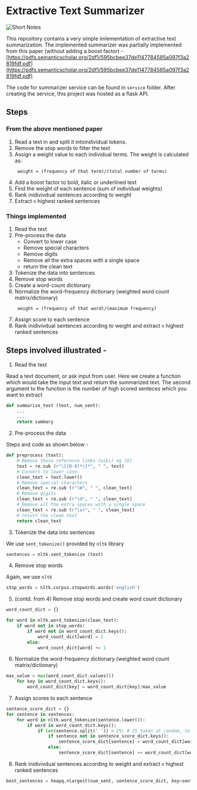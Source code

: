 # Extractive Text Summarizer

![Short Notes](https://user-images.githubusercontent.com/26179770/70233084-e34f4880-1783-11ea-8e33-93093263fa13.png)

This repository contains a very simple imlementation of extractive text summarization. The implemented summarizer was partially implemented from this paper (without adding a boost factor) - [https://pdfs.semanticscholar.org/2df1/595bcbee37de1147784585a097f3a2819fdf.pdf](https://pdfs.semanticscholar.org/2df1/595bcbee37de1147784585a097f3a2819fdf.pdf)

The code for summarizer service can be found in `service` folder. After creating the service, this project was hosted as a flask API.

## Steps

### From the above mentioned paper

1. Read a text in and split it intoindividual tokens.
2. Remove the stop words to filter the text
3. Assign a weight value to each individual terms. The weight is calculated as:
    ```
     weight = (frequency of that term)/(total number of terms)
    ```
4. Add a boost factor to bold, italic or underlined text
5. Find the weight of each sentence (sum of individual weights)
6. Rank inidivivdual sentences according to weight
7. Extract `n` highest ranked sentences

### Things implemented

1. Read the text
2. Pre-process the data
   - Convert to lower case
   - Remove special characters
   - Remove digits
   - Remove all the extra spaces with a single space
   - return the clean text
3. Tokenize the data into sentences
4. Remove stop words 
5. Create a word-count dictionary
6. Normalize the word-frequency dictionary (weighted word count matrix/dictionary)
    ```
     weight = (frequency of that word)/(maximum frequency)
    ```
7. Assign score to each sentence
8. Rank inidivivdual sentences according to weight and extract `n` highest ranked sentences

## Steps involved illustrated - 

1. Read the text

Read a text document, or ask input from user. Here we create a function which would take the input text and return the summarized text. The second argument to the function is the number of high scored senteces which you want to extract

```python
def summarize_text (text, num_sent):
    ...
    ...
    return summary
```

2. Pre-process the data

Steps and code as shown below - 

```python
def preprocess (text):
    # Remove those reference links (wiki) eg [8]
    text = re.sub (r"\[[0-9]*\]*", " ", text)
    # Convert to lower case
    clean_text = text.lower()
    # Remove special characters
    clean_text = re.sub (r"\W", " ", clean_text)
    # Remove digits
    clean_text = re.sub (r"\d", " ", clean_text)
    # Remove all the extra spaces with a single space
    clean_text = re.sub (r"\s+", " ", clean_text)
    # return the clean text
    return clean_text
```

3. Tokenize the data into sentences

We use `sent_tokenize()` provided by `nltk` library

```python
sentences = nltk.sent_tokenize (text)
```

4. Remove stop words

Again, we use `nltk`

```python
stop_words = nltk.corpus.stopwords.words('english')
```

5. (contd. from 4) Remove stop words and create word count dictionary

```python
word_count_dict = {}

for word in nltk.word_tokenize(clean_text):
    if word not in stop_words:
        if word not in word_count_dict.keys():
            word_count_dict[word] = 1
        else:
            word_count_dict[word] += 1
```

6. Normalize the word-frequency dictionary (weighted word count matrix/dictionary)

```python
max_value = max(word_count_dict.values())
    for key in word_count_dict.keys():
        word_count_dict[key] = word_count_dict[key]/max_value
```

7. Assign scores to each sentence

```python
sentence_score_dict = {}
for sentence in sentences:
    for word in nltk.word_tokenize(sentence.lower()):
        if word in word_count_dict.keys():
            if len(sentence.split(' ')) < 25: # 25 taken at random, to remove very long sentences
                if sentence not in sentence_score_dict.keys():
                    sentence_score_dict[sentence] = word_count_dict[word]
                else:
                    sentence_score_dict[sentence] += word_count_dict[word]
```

8. Rank inidivivdual sentences according to weight and extract `n` highest ranked sentences

```python
best_sentences = heapq.nlargest(num_sent, sentence_score_dict, key=sentence_score_dict.get)
```